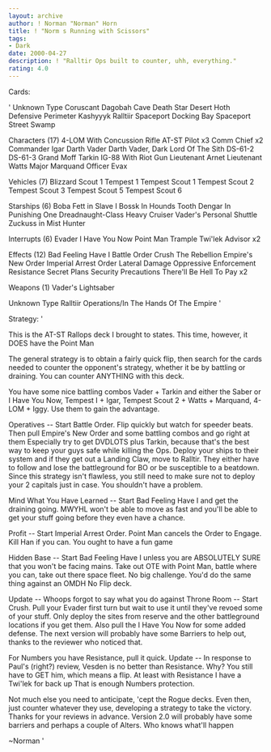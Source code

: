 ```yaml
---
layout: archive
author: ! Norman "Norman" Horn
title: ! "Norm s Running with Scissors"
tags:
- Dark
date: 2000-04-27
description: ! "Ralltir Ops built to counter, uhh, everything."
rating: 4.0
---
```

Cards: 

'
Unknown Type
Coruscant
Dagobah Cave
Death Star
Desert
Hoth Defensive Perimeter
Kashyyyk
Ralltiir
Spaceport Docking Bay
Spaceport Street
Swamp

Characters (17)
4-LOM With Concussion Rifle
AT-ST Pilot  x3
Comm Chief  x2
Commander Igar
Darth Vader
Darth Vader, Dark Lord Of The Sith
DS-61-2
DS-61-3
Grand Moff Tarkin
IG-88 With Riot Gun
Lieutenant Arnet
Lieutenant Watts
Major Marquand
Officer Evax

Vehicles (7)
Blizzard Scout 1
Tempest 1
Tempest Scout 1
Tempest Scout 2
Tempest Scout 3
Tempest Scout 5
Tempest Scout 6

Starships (6)
Boba Fett in Slave I
Bossk In Hounds Tooth
Dengar In Punishing One
Dreadnaught-Class Heavy Cruiser
Vader's Personal Shuttle
Zuckuss in Mist Hunter

Interrupts (6)
Evader
I Have You Now
Point Man
Trample
Twi'lek Advisor  x2

Effects (12)
Bad Feeling Have I
Battle Order
Crush The Rebellion
Empire's New Order
Imperial Arrest Order
Lateral Damage
Oppressive Enforcement
Resistance
Secret Plans
Security Precautions
There'll Be Hell To Pay  x2

Weapons (1)
Vader's Lightsaber

Unknown Type
Ralltiir Operations/In The Hands Of The Empire
'

Strategy: '

This is the AT-ST Rallops deck I brought to states.  This time, however, it DOES have the Point Man

The general strategy is to obtain a fairly quick flip, then search for the cards needed to counter the opponent's strategy, whether it be by battling or draining.  You can counter ANYTHING with this deck.

You have some nice battling combos Vader + Tarkin and either the Saber or I Have You Now, Tempest I + Igar, Tempest Scout 2 + Watts + Marquand, 4-LOM + Iggy.	Use them to gain the advantage.

Operatives -- Start Battle Order.  Flip quickly but watch for speeder beats.  Then pull Empire's New Order and some battling combos and go right at them  Especially try to get DVDLOTS plus Tarkin, because that's the best way to keep your guys safe while killing the Ops.  Deploy your ships to their system and if they get out a Landing Claw, move to Ralltir.  They either have to follow and lose the battleground for BO or be susceptible to a beatdown.  Since this strategy isn't flawless, you still need to make sure not to deploy your 2 capitals just in case.  You shouldn't have a problem.

Mind What You Have Learned -- Start Bad Feeling Have I and get the draining going.  MWYHL won't be able to move as fast and you'll be able to get your stuff going before they even have a chance.

Profit -- Start Imperial Arrest Order.	Point Man cancels the Order to Engage.	Kill Han if you can.  You ought to have a fun game

Hidden Base -- Start Bad Feeling Have I unless you are ABSOLUTELY SURE that you won't be facing mains.  Take out OTE with Point Man, battle where you can, take out there space fleet.  No big challenge.  You'd do the same thing against an OMDH No Flip deck.

Update -- Whoops forgot to say what you do against Throne Room -- Start Crush.  Pull your Evader first turn but wait to use it until they've revoed some of your stuff.  Only deploy the sites from reserve and the other battleground locations if you get them.  Also pull the I Have You Now for some added defense.  The next version will probably have some Barriers to help out, thanks to the reviewer who noticed that.

For Numbers you have Resistance, pull it quick. Update -- In response to Paul's (right?) review, Vesden is no better than Resistance.  Why?  You still have to GET him, which means a flip.  At least with Resistance I have a Twi'lek for back up  That is enough Numbers protection.

Not much else you need to anticipate, 'cept the Rogue decks.  Even then, just counter whatever they use, developing a strategy to take the victory.  Thanks for your reviews in advance.  Version 2.0 will probably have some barriers and perhaps a couple of Alters.  Who knows what'll happen

~Norman
'